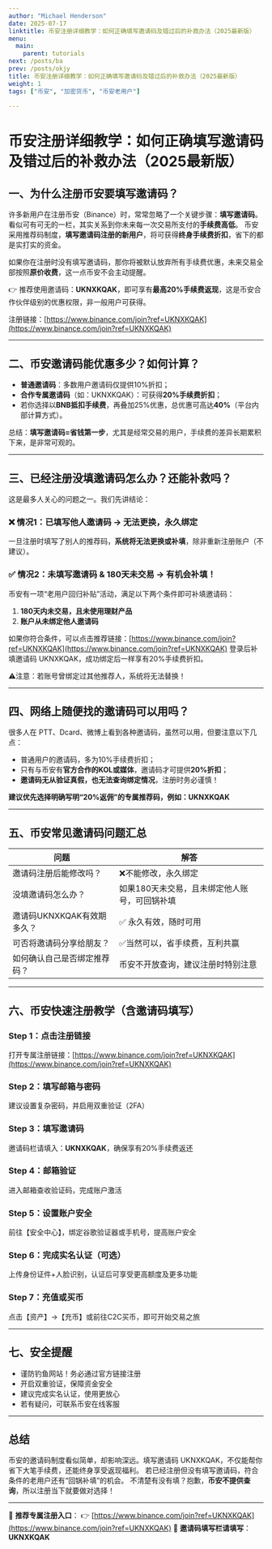```yaml
---
author: "Michael Henderson"
date: 2025-07-17
linktitle: 币安注册详细教学：如何正确填写邀请码及错过后的补救办法（2025最新版）
menu:
  main:
    parent: tutorials
next: /posts/ba
prev: /posts/okjy
title: 币安注册详细教学：如何正确填写邀请码及错过后的补救办法（2025最新版）
weight: 1
tags: ["币安", "加密货币", "币安老用户"]

---
```


# 币安注册详细教学：如何正确填写邀请码及错过后的补救办法（2025最新版）

## 一、为什么注册币安要填写邀请码？

许多新用户在注册币安（Binance）时，常常忽略了一个关键步骤：**填写邀请码**。看似可有可无的一栏，其实关系到你未来每一次交易所支付的**手续费高低**。
币安采用推荐码制度，**填写邀请码注册的新用户**，将可获得**终身手续费折扣**，省下的都是实打实的资金。

如果你在注册时没有填写邀请码，那你将被默认放弃所有手续费优惠，未来交易全部按照**原价收费**，这一点币安不会主动提醒。

👉 推荐使用邀请码：**UKNXKQAK**，即可享有**最高20%手续费返现**，这是币安合作伙伴级别的优惠权限，非一般用户可获得。

注册链接：[https://www.binance.com/join?ref=UKNXKQAK](https://www.binance.com/join?ref=UKNXKQAK)

---

## 二、币安邀请码能优惠多少？如何计算？

* **普通邀请码**：多数用户邀请码仅提供10%折扣；
* **合作专属邀请码**（如：UKNXKQAK）：可获得**20%手续费折扣**；
* 若你选择以**BNB抵扣手续费**，再叠加25%优惠，总优惠可高达**40%**（平台内部计算方式）。

总结：**填写邀请码=省钱第一步**，尤其是经常交易的用户，手续费的差异长期累积下来，是非常可观的。

---

## 三、已经注册没填邀请码怎么办？还能补救吗？

这是最多人关心的问题之一。我们先讲结论：

### ❌ 情况1：已填写他人邀请码 → 无法更换，永久绑定

一旦注册时填写了别人的推荐码，**系统将无法更换或补填**，除非重新注册账户（不建议）。

### ✅ 情况2：未填写邀请码 & 180天未交易 → 有机会补填！

币安有一项“老用户回归补贴”活动，满足以下两个条件即可补填邀请码：

1. **180天内未交易，且未使用理财产品**
2. **账户从未绑定他人邀请码**

如果你符合条件，可以点击推荐链接：[https://www.binance.com/join?ref=UKNXKQAK](https://www.binance.com/join?ref=UKNXKQAK)
登录后补填邀请码 UKNXKQAK，成功绑定后一样享有20%手续费折扣。

⚠️注意：若账号曾绑定过其他推荐人，系统将无法替换！

---

## 四、网络上随便找的邀请码可以用吗？

很多人在 PTT、Dcard、微博上看到各种邀请码，虽然可以用，但要注意以下几点：

* 普通用户的邀请码，多为10%手续费折扣；
* 只有与币安有**官方合作的KOL或媒体**，邀请码才可提供**20%折扣**；
* **邀请码无从验证真假，也无法查询绑定情况**，注册时务必谨慎！

**建议优先选择明确写明“20%返佣”的专属推荐码，例如：UKNXKQAK**

---

## 五、币安常见邀请码问题汇总

| 问题                | 解答                       |
| ----------------- | ------------------------ |
| 邀请码注册后能修改吗？       | ❌不能修改，永久绑定               |
| 没填邀请码怎么办？         | 如果180天未交易，且未绑定他人账号，可回锅补填 |
| 邀请码UKNXKQAK有效期多久？ | ✅ 永久有效，随时可用              |
| 可否将邀请码分享给朋友？      | ✅当然可以，省手续费，互利共赢          |
| 如何确认自己是否绑定推荐码？    | 币安不开放查询，建议注册时特别注意        |

---

## 六、币安快速注册教学（含邀请码填写）

### Step 1：点击注册链接

打开专属注册链接：[https://www.binance.com/join?ref=UKNXKQAK](https://www.binance.com/join?ref=UKNXKQAK)

### Step 2：填写邮箱与密码

建议设置复杂密码，并启用双重验证（2FA）

### Step 3：填写邀请码

邀请码栏请填入：**UKNXKQAK**，确保享有20%手续费返还

### Step 4：邮箱验证

进入邮箱查收验证码，完成账户激活

### Step 5：设置账户安全

前往【安全中心】，绑定谷歌验证器或手机号，提高账户安全

### Step 6：完成实名认证（可选）

上传身份证件+人脸识别，认证后可享受更高额度及更多功能

### Step 7：充值或买币

点击【资产】→【充币】或前往C2C买币，即可开始交易之旅

---

## 七、安全提醒

* 谨防钓鱼网站！务必通过官方链接注册
* 开启双重验证，保障资金安全
* 建议完成实名认证，使用更放心
* 若有疑问，可联系币安在线客服

---

## 总结

币安的邀请码制度看似简单，却影响深远。填写邀请码 UKNXKQAK，不仅能帮你省下大笔手续费，还能终身享受返现福利。
若已经注册但没有填写邀请码，符合条件的老用户还有“回锅补填”的机会。
不清楚有没有填？抱歉，**币安不提供查询**，所以注册当下就要做对选择！

---

📌 **推荐专属注册入口**：
👉 [https://www.binance.com/join?ref=UKNXKQAK](https://www.binance.com/join?ref=UKNXKQAK)
📌 **邀请码填写栏请填写**：**UKNXKQAK**
